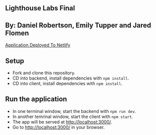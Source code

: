 ## Lighthouse Labs Final

## By: Daniel Robertson, Emily Tupper and Jared Flomen

[Application Deployed To Netlify](https://thirsty-jang-ea95c4.netlify.app/)

## Setup

* Fork and clone this repository.
* CD into backend, install dependencies with `npm install`.
* CD into client, install dependencies with `npm install`.

## Run the application

* In one terminal window, start the backend with `npm run dev`.
* In another temrinal window, start the client with `npm start`.
* The app will be served at <http://localhost:3000/>.
* Go to <http://localhost:3000/> in your browser.
